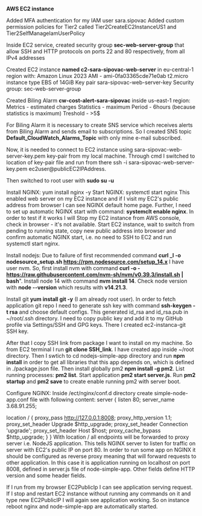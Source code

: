 **AWS EC2 instance**

Added MFA authentication for my IAM user sara.sipovac
Added custom permission policies for Tier2 called Tier2CreateEC2InstanceUS1 and Tier2SelfManageIamUserPolicy

Inside EC2 service, created security group **sec-web-server-group** that allow SSH and HTTP protocols
on ports 22 and 80 respectively, from all IPv4 addresses

Created EC2 instance **named c2-sara-sipovac-web-server** in eu-central-1 region with:
Amazon Linux 2023 AMI - ami-0fa03365cde71e0ab
t2.micro  instance type
EBS of 14GiB
Key pair sara-sipovac-web-server-key
Security group: sec-web-server-group

Created Biling Alarm **cw-cost-alert-sara-sipovac** inside us-east-1 region:
Metrics - estimated charges
Statistics - maximum
Period - 6hours (because statistics is maximum)
Treshold - >5$

For Biling Alarm it is necessary to create SNS service which receives alerts from Biling Alarm
and sends email to subscriptions.
So I created SNS topic **Default_CloudWatch_Alarms_Topic** with only mine e-mail subscribed.

Now, it is needed to connect to EC2 instance using sara-sipovac-web-server-key.pem key-pair from my local machine.
Through cmd I switched to location of key-pair file and run from there ssh -i sara-sipovac-web-server-key.pem ec2user@publicEC2IPAddress.

Then switched to root user with **sudo su -u**

Install NGINX: yum install nginx -y
Start NGINX: systemctl start nginx
This enabled web server on my EC2 instance and if I visit my EC2's public address from browser I can see NGINX default home page.
Further, I need to set up automatic NGINX start with command: **systemclt enable nginx**.
In order to test if it works I will Stop my EC2 instance from AWS console, check in browser - it's not available.
Start EC2 instance, wait to switch from pending to running state, copy new public address into browser and confirm automatic NGINX start,
i.e. no need to SSH to EC2 and run systemctl start nginx.

Install nodejs:
Due to failure of first recommended command **curl _l -o nodesource_setup.sh https://rpm.nodesource.com/setup_14.x**
I have user nvm.
So, first install nvm  with command **curl -o -https://raw.githubusercontent.com/nvm-sh/nvm/v0.39.3/install.sh | bash**".
Install node 14 with command **nvm install 14**.
Check node version with **node --version** which results with **v14.21.3**.

Install git **yum install git -y** (I am  already root user).
In order to fetch application git repo I need to generate ssh key with command **ssh-keygen -t rsa** and choose default configs.
 This generated id_rsa and id_rsa.pub in ~/root/.ssh directory.
I need to copy public key and add it to my GitHub profile via Settings/SSH and GPG keys.
There I created ec2-instanca-git SSH key.

After that I copy SSH link from package I want to install on my machine. So from EC2 terminal I run **git clone SSH_link**.
I have created app inside ~/root directory.
Then I swtich to cd nodejs-simple-app directory and run **npm install** in order to get all libraries that this app depends on,
which is defined in ./package.json file.
Then install globally pm2 **npm install -g pm2**.
List running processes: **pm2 list**.
Start application **pm2 start server.js**.
Run **pm2 startup** and **pm2 save** to create enable running pm2 with server boot.

Configure NGINX:
Inside /ect/nginx/conf.d directory create  simple-node-app.conf file with following content:
server {
listen 80;
server_name 3.68.91.255;

location / {
proxy_pass http://127.0.0.1:8008;
proxy_http_version 1.1;
proxy_set_header Upgrade $http_upgrade;
proxy_set_header Connection 'upgrade';
proxy_set_header Host $host;
proxy_cache_bypass $http_upgrade;
}
}
With location / all endpoints will be forwarded to proxy server i.e. NodeJS application.
This tells NGINX server to listen for traffic on server with EC2's public IP on port 80.
In order to run some app on NGINX it should be configured as reverse proxy meaning that will
forward requests to other application. In this case it is application running on
localhost on port 8008, defined in server.js file of node-simple-app. Other fields define
HTTP version and some header fields.

If I run from my browser EC2PublicIp I can see application serving request.
If I stop and restart EC2 instance without running any commands on it and type new EC2PublicIP
I will again see application working. So on instance reboot nginx and node-simple-app are
automatically started.





